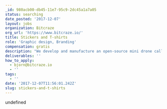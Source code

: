 ```yaml
---
_id: 980acb00-db45-11e7-95c9-2dc45a1a7a05
status: searching
date_posted: '2017-12-07'
layout: jobs
organization: Bitcraze
org_url: 'https://www.bitcraze.io/'
title: Stickers and T-shirts
role: 'Graphic design, Branding'
compensation: gratis
description: "We develop and manufacture an open-source mini drone called the Crazyflie 2.0. \r\nWe are passionate about hardware, software and technology in general and would like to have marketing material that reflects this better."
deliverables: ''
how_to_apply:
  - bjorn@bitcraze.io
  - ''
tags:
  - ''
date: '2017-12-07T11:56:01.242Z'
slug: stickers-and-t-shirts
---
```

undefined
